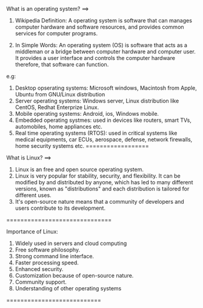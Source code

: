 What is an operating system?
==>
1. Wikipedia Definition: A operating system is software that can manages computer hardware and software resources, and provides common services for computer programs.

2. In Simple Words: An operating system (OS) is software that acts as a middleman or a bridge between computer hardware and computer user. It provides a user interface and controls the computer hardware therefore, that software can function.

e.g: 
1. Desktop opserating systems: Microsoft windows, Macintosh from Apple, Ubuntu from GNU/Linux distribution
2. Server operating systems: Windows server, Linux distribution like CentOS, Redhat Enterprize Linux.
3. Mobile operating systems: Android, ios, Windows mobile.
4. Embedded operating systmes: used in devices like routers, smart TVs, automobiles, home appliances etc.
5. Real time operating systems (RTOS): used in critical systems like medical equipments, car ECUs, aerospace, defense, network firewalls, home security systems etc.
==================

What is Linux?
==> 
1. Linux is an free and open source operating system.
2. Linux is very popular for stability, security, and flexibility. It can be modified by and distributed by anyone, which has led to many different versions, known as "distributions" and each distribution is tailored for different uses.
3. It's open-source nature means that a community of developers and users contribute to its development.

==============================

Importance of Linux:
1. Widely used in servers and cloud computing
2. Free software philosophy.
3. Strong command line interface.
4. Faster processing speed.
5. Enhanced security.
6. Customization because of open-source nature.
7. Community support.
8. Understanding of other operating systems

===========================